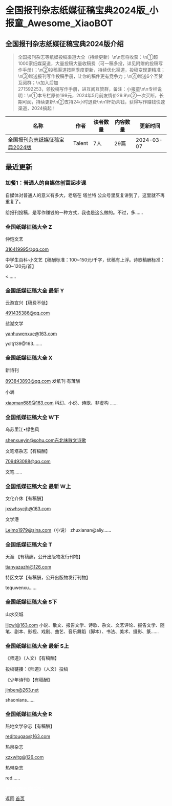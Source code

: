 # 全国报刊杂志纸媒征稿宝典2024版_小报童_Awesome_XiaoBOT

## 全国报刊杂志纸媒征稿宝典2024版介绍
> 全国报刊杂志等纸媒投稿渠道大全（持续更新）\n\n您将收获：\n①超1000家纸媒渠道，大量投稿大量收稿费（可一稿多投，详见附赠的投稿写作手册）；\n②投稿渠道按照季度更新，持续优化渠道，投稿变现更精准；\n③赠送报刊写作投稿手册，让你的稿件更有竞争力；\n④赠送6个互赞互阅群；\n加入后加  
271592253，领投稿写作手册，进互阅互赞群，备注：小报童\n\n专栏说明：\n①本专栏原价199元，2024年5月前友情价29.9\n②一次买断，长期可阅，持续更新\n②支持24小时退费\n\n1杯奶茶钱，获得写作赚钱快速渠道，2024搞起！  
  


|名称|作者|读者数量|内容数量|更新时间|
|---|---|---|---|---|
|[全国报刊杂志纸媒征稿宝典2024版](https://xiaobot.net/p/zmzg666?refer=0b133df9-27dc-423b-8101-639049001c13)|Talent|7人|29篇|2024-03-07|

## 最近更新
### 加餐1：普通人的自媒体创富起步课

自媒体对普通人的意义有多大，老塔在  塔兰特 公众号里反复讲到了，这里就不再重复了。

给报刊投稿，是写作赚钱的一种方式，我也是这么做的。不过，多......

### 全国纸媒征稿大全 Z

仲恺文艺

316419995@qq.com

中学生百科·小文艺【稿酬标准：100~150元/千字，优稿有上浮。诗歌稿酬标准：60~120元/首】

<......

### 全国纸媒征稿大全 最新 Y

云游宜兴【稿费不低】

491435386@qq.com

盐湖文学

yanhuwenxue@163.com

ycltj139@163.......

### 全国纸媒征稿大全 X

新诗刊

893843893@qq.com 发纸刊 有薄酬

小满

xiaoman689@163.com 科幻、小说、诗歌、非虚构 ......

### 全国纸媒征稿大全 W下

乌苏里江•绿色风

shenxueyin@sohu.com东北味散文诗歌

文笔塔杂志【有稿酬】

709493088@qq.com

文笔......

### 全国纸媒征稿大全 最新 W上

文化介休【有稿酬】

jxswhsycjh@163.com

文学港

Leimo1979@sina.com（小说） zhuxianan@aliy......

### 全国纸媒征稿大全 T

天涯 【有稿酬，公开出版物发行刊物】

tianyazazhi@126.com

特区文学【有稿酬，公开出版物发行刊物】

tequwenxu......

### 全国纸媒征稿大全 S下

山水交城

lljcwl@163.com
小说、散文、报告文学、诗歌、杂文、文艺评论、报告文学、随笔、剧本、影视、戏剧、曲艺、音乐舞蹈（脚本）、书法、美术、摄影、篆......

### 全国纸媒征稿大全 最新 S上

《师道》（人文）【有稿酬】

投稿链接：《师道》（人文）投稿

《少年诗刊》【有稿酬】

jinben@263.net

shaonians......

### 全国纸媒征稿大全 R

热地文学杂志【有稿酬】

reditougao@163.com

热泉杂志

xzxwltg@126.com

热带杂志

red......


<a href="https://github.com/Reno9527/awesome-xiaobot" style="color: white; text-decoration: none;">awesome-xiaobot</a>

返回 [首页](../README.md)
